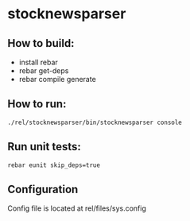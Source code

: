 stocknewsparser
===============


How to build:
---------------

- install rebar
- rebar get-deps
- rebar compile generate


How to run:
--------------

    ./rel/stocknewsparser/bin/stocknewsparser console


Run unit tests:
--------------

    rebar eunit skip_deps=true



Configuration
--------------

Config file is located at rel/files/sys.config
